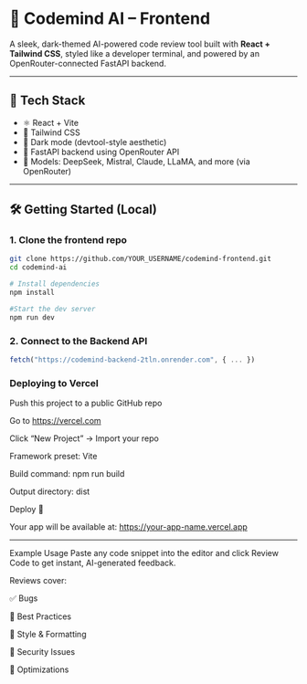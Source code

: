 # 🧠 Codemind AI – Frontend

A sleek, dark-themed AI-powered code review tool built with **React + Tailwind CSS**, styled like a developer terminal, and powered by an OpenRouter-connected FastAPI backend.

---

## 🚀 Tech Stack

- ⚛️ React + Vite
- 🎨 Tailwind CSS
- 🌙 Dark mode (devtool-style aesthetic)
- 💬 FastAPI backend using OpenRouter API
- 🧠 Models: DeepSeek, Mistral, Claude, LLaMA, and more (via OpenRouter)

---

## 🛠️ Getting Started (Local)

### 1. Clone the frontend repo

```bash
git clone https://github.com/YOUR_USERNAME/codemind-frontend.git
cd codemind-ai

# Install dependencies
npm install

#Start the dev server
npm run dev
```

### 2. Connect to the Backend API

```javascript
fetch("https://codemind-backend-2tln.onrender.com", { ... })
```

### Deploying to Vercel
Push this project to a public GitHub repo

Go to https://vercel.com

Click “New Project” → Import your repo

Framework preset: Vite

Build command: npm run build

Output directory: dist

Deploy 🎉

Your app will be available at: https://your-app-name.vercel.app

---

Example Usage
Paste any code snippet into the editor and click Review Code to get instant, AI-generated feedback.

Reviews cover:

✅ Bugs

🎯 Best Practices

🎨 Style & Formatting

🔐 Security Issues

🧠 Optimizations

